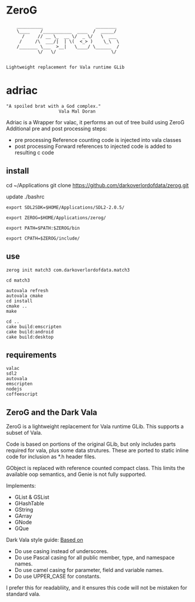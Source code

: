 # ZeroG


        __________                    ________ 
        \____    /___________  ____  /  _____/ 
          /     // __ \_  __ \/  _ \/   \  ___ 
         /     /\  ___/|  | \(  <_> )    \_\  \
        /_______ \___  >__|   \____/ \______  /
                \/   \/                     \/ 


    Lightweight replacement for Vala runtime GLib

# adriac

    "A spoiled brat with a God complex."
                        Vala Mal Doran 

Adriac is a Wrapper for valac, it performs an out of tree build using ZeroG
Additional pre and post processing steps:

* pre processing 
    Reference counting code is injected into vala classes
* post processing
    Forward references to injected code is added to resulting c code

## install

cd ~/Applications
git clone https://github.com/darkoverlordofdata/zerog.git

update ./bashrc

    export SDL2SDK=$HOME/Applications/SDL2-2.0.5/

    export ZEROG=$HOME/Applications/zerog/

    export PATH=$PATH:$ZEROG/bin

    export CPATH=$ZEROG/include/


## use

    zerog init match3 com.darkoverlordofdata.match3

    cd match3

    autovala refresh
    autovala cmake
    cd install
    cmake ..
    make
    
    cd ..
    cake build:emscripten
    cake build:android
    cake build:desktop
    
## requirements

    valac
    sdl2
    autovala
    emscripten
    nodejs
    coffeescript

## ZeroG and the Dark Vala

ZeroG is a lightweight replacement for Vala runtime GLib.
This supports a subset of Vala.

Code is based on portions of the original GLib, but only includes parts required for vala, plus some data strutures. These are ported to static inline code for inclusion as *.h header files.

GObject is replaced with reference counted compact class. This limits the available oop semantics, and Genie is not fully supported.

Implements:

* GList & GSList
* GHashTable
* GString
* GArray
* GNode
* GQue

Dark Vala style guide:
[Based on](https://docs.microsoft.com/en-us/dotnet/standard/design-guidelines/capitalization-conventions)

* Do use casing instead of underscores.
* Do use Pascal casing for all public member, type, and namespace names.
* Do use camel casing for parameter, field and variable names.
* Do use UPPER_CASE for constants.

I prefer this for readabliity, and it ensures this code will not be mistaken for standard vala.


